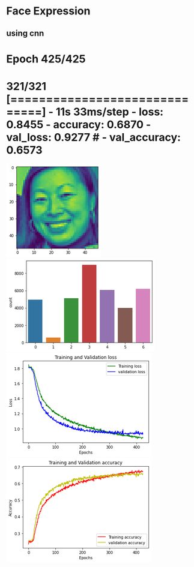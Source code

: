 # Face Expression 
## using cnn
# Epoch 425/425
# 321/321 [==============================] - 11s 33ms/step - loss: 0.8455 - accuracy: 0.6870 - val_loss: 0.9277 # - val_accuracy: 0.6573

![Alt text](images/x.png?raw=true "X data")
![Alt text](images/y.png?raw=true "Y Data")
![Alt text](images/loss.png?raw=true "Loss")
![Alt text](images/accu.png?raw=true "Accu")

